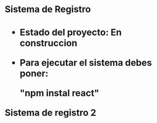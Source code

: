 <h1> Sistema de Registro <h1>

- Estado del proyecto: En construccion

- Para ejecutar el sistema debes poner:

  "npm instal react"
  
Sistema de registro 2
